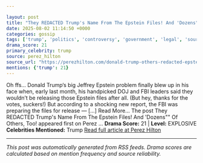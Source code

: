 ```yaml
---

layout: post
title: "They REDACTED Trump's Name From The Epstein Files! And 'Dozens"" Of Others, Too!""
date: 2025-08-02 11:14:50 +0000
categories: gossip
tags: ['trump', 'politics', 'controversy', 'government', 'legal', 'source-perez_hilton', 'drama-explosive']
drama_score: 21
primary_celebrity: trump
source: perez_hilton
source_url: "https://perezhilton.com/donald-trump-others-redacted-epstein-files/""
mentions: {'trump': 21}
---
```


Oh ffs… Donald Trump‘s big Jeffrey Epstein problem finally blew up in his face when, early last month, his handpicked DOJ and FBI leaders said they wouldn’t be releasing those Epstein files after all. (But hey, thanks for the votes, suckers!) But according to a shocking new report, the FBI was preparing the files for release — [...] Read More... The post They REDACTED Trump's Name From The Epstein Files! And 'Dozens"" Of Others, Too! appeared first on Perez ... **Drama Score:** 21 | **Level:** EXPLOSIVE **Celebrities Mentioned:** Trump [Read full article at Perez Hilton](https://perezhilton.com/donald-trump-others-redacted-epstein-files/)

---

*This post was automatically generated from RSS feeds. Drama scores are calculated based on mention frequency and source reliability.*